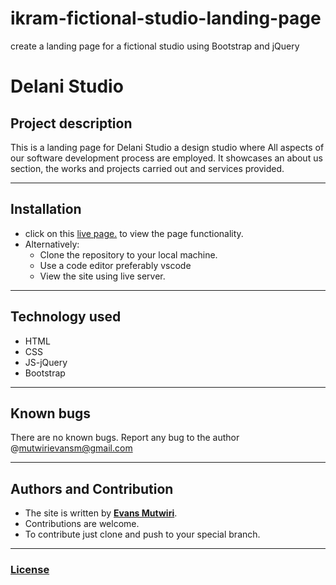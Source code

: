 # ikram-fictional-studio-landing-page
create a landing page for a fictional studio using Bootstrap and jQuery
# Delani Studio
## Project description
This is a landing page for Delani Studio a design studio where All aspects of our software development process are employed. It showcases an about us section, the works and projects carried out and services provided.

---
## Installation
- click on this [live page.]( /)  to view the page functionality.
- Alternatively:
  -  Clone the repository to your local machine.
  -  Use a code editor preferably vscode  
  -  View the site using live server. 
---

## Technology used
- HTML
- CSS
- JS-jQuery
- Bootstrap
---
## Known bugs
There are no known bugs. Report any bug to the author @mutwirievansm@gmail.com

---
## Authors and Contribution
- The site is written by [**Evans Mutwiri**](https://github.com/EvansMutwiri).   
- Contributions are welcome.  
- To contribute just clone and push to your special branch.  

---

### [License](LICENSE.MIT)